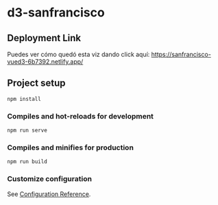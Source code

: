 # d3-sanfrancisco

## Deployment Link

Puedes ver cómo quedó esta viz dando click aquí:  https://sanfrancisco-vued3-6b7392.netlify.app/

## Project setup
```
npm install
```

### Compiles and hot-reloads for development
```
npm run serve
```

### Compiles and minifies for production
```
npm run build
```

### Customize configuration
See [Configuration Reference](https://cli.vuejs.org/config/).

